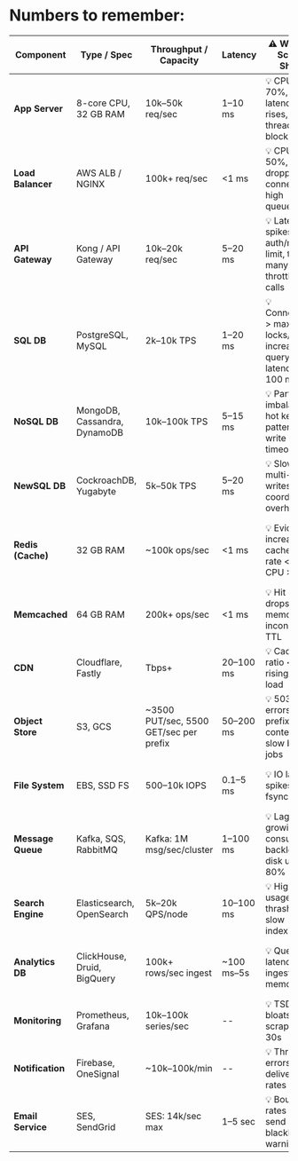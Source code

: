 # Numbers to remember:


| **Component**      | **Type / Spec**                       | **Throughput / Capacity**                | **Latency**   | ⚠️ **When to Scale / Shard**                                                                   | 📌 **Scaling Tips**                                                        |
|--------------------|----------------------------------------|------------------------------------------|---------------|------------------------------------------------------------------------------------------------|------------------------------------------------------------------------------|
| **App Server**     | 8-core CPU, 32 GB RAM                 | 10k–50k req/sec                          | 1–10 ms       | 💡 CPU > 70%, queue latency rises, threads blocking                                            | ➕ Add more instances (stateless), use async, batch I/O                     |
| **Load Balancer**  | AWS ALB / NGINX                       | 100k+ req/sec                            | <1 ms         | 💡 CPU > 50%, dropped connections, high queueing                                               | ➕ Add more nodes, layer 4 LB (e.g., TCP) for ultra-high throughput         |
| **API Gateway**    | Kong / API Gateway                    | 10k–20k req/sec                          | 5–20 ms       | 💡 Latency spikes on auth/rate limit, too many throttled calls                                 | ➕ Deploy gateway per service group, enable caching                        |
| **SQL DB**         | PostgreSQL, MySQL                     | 2k–10k TPS                               | 1–20 ms       | 💡 Connections > max, locks/waits increase, query latency > 100 ms                             | ➕ Read replicas, DB partitioning, index tuning                            |
| **NoSQL DB**       | MongoDB, Cassandra, DynamoDB          | 10k–100k TPS                             | 5–15 ms       | 💡 Partition imbalance, hot key patterns, write timeouts                                       | ➕ Shard by access pattern (e.g., userID), tune consistency levels         |
| **NewSQL DB**      | CockroachDB, Yugabyte                 | 5k–50k TPS                               | 5–20 ms       | 💡 Slow multi-region writes, coordination overhead                                             | ➕ Geo-partition by region, use follower reads                             |
| **Redis (Cache)**  | 32 GB RAM                             | ~100k ops/sec                            | <1 ms         | 💡 Evictions increase, cache hit rate < 80%, CPU > 70%                                         | ➕ Add replicas, cluster Redis (partition keys), LRU tuning                |
| **Memcached**      | 64 GB RAM                             | 200k+ ops/sec                            | <1 ms         | 💡 Hit rate drops, memory full, inconsistent TTL                                               | ➕ Consistent hashing across nodes, auto-evict stale keys                  |
| **CDN**            | Cloudflare, Fastly                    | Tbps+                                    | 20–100 ms     | 💡 Cache hit ratio < 90%, rising origin load                                                   | ➕ Tune TTLs, edge rules, use origin shielding                             |
| **Object Store**   | S3, GCS                               | ~3500 PUT/sec, 5500 GET/sec per prefix  | 50–200 ms     | 💡 503 errors, prefix contention, slow batch jobs                                              | ➕ Use random prefixes, multipart uploads, batch reads                     |
| **File System**    | EBS, SSD FS                           | 500–10k IOPS                             | 0.1–5 ms      | 💡 IO latency spikes, DB fsync slow                                                            | ➕ Use provisioned IOPS, move to local NVMe                                |
| **Message Queue**  | Kafka, SQS, RabbitMQ                  | Kafka: 1M msg/sec/cluster                | 1–100 ms      | 💡 Lag growing, consumer backlog, disk usage > 80%                                             | ➕ Add partitions, consumer groups, disk-based compaction                  |
| **Search Engine**  | Elasticsearch, OpenSearch             | 5k–20k QPS/node                          | 10–100 ms     | 💡 High heap usage, GC thrashing, slow indexing                                                | ➕ Add shards, split indices (e.g., time-based), async bulk indexing       |
| **Analytics DB**   | ClickHouse, Druid, BigQuery           | 100k+ rows/sec ingest                    | ~100 ms–5s    | 💡 Query latency > 3s, ingest lag, memory full                                                 | ➕ Horizontal scale, pre-aggregated tables, query materialization          |
| **Monitoring**     | Prometheus, Grafana                   | 10k–100k series/sec                      | --            | 💡 TSDB size bloats, scrape lag > 30s                                                          | ➕ Use remote write, label cardinality control                             |
| **Notification**   | Firebase, OneSignal                   | ~10k–100k/min                            | --            | 💡 Throttling errors, poor delivery rates                                                      | ➕ Segment campaigns, use delivery windows                                 |
| **Email Service**  | SES, SendGrid                         | SES: 14k/sec max                         | 1–5 sec       | 💡 Bounce rates rise, send errors, blacklist warnings                                          | ➕ Warm-up IPs, use dedicated pools                                        |
